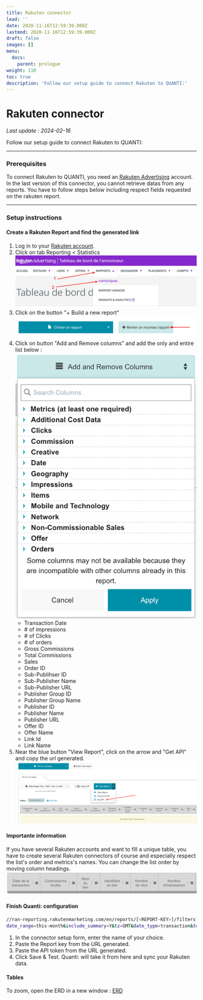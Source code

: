 ```yaml
---
title: Rakuten connector
lead: ''
date: 2020-11-16T12:59:39.000Z
lastmod: 2020-11-16T12:59:39.000Z
draft: false
images: []
menu:
  docs:
    parent: prologue
weight: 110
toc: true
description: 'Follow our setup guide to connect Rakuten to QUANTI:'
---
```


# Rakuten connector

_Last update : 2024-02-16_

Follow our setup guide to connect Rakuten to QUANTI:

***

### Prerequisites

To connect Rakuten to QUANTI, you need an [Rakuten Advertising](https://rakutenadvertising.com/fr-fr/) account. In the last version of this connector, you cannot retrieve datas from any reports. You have to follow steps below including respect fields requested on the rakuten report.

***

### Setup instructions

#### Create a Rakuten Report and find the generated link

1. Log in to your [Rakuten account](https://auth.rakutenmarketing.com/auth/realms/rakuten-advertising/protocol/openid-connect/auth?client\_id=security-admin-console\&redirect\_uri=https%3A%2F%2Fauth.rakutenmarketing.com%2Fauth%2Fadmin%2Frakuten-advertising%2Fconsole%2F\&state=0bfc7308-d6d6-411a-a3a2-c858f86852ac\&response\_mode=fragment\&response\_type=code\&scope=openid\&nonce=37498c3d-5f4c-4dbd-826f-da13d0cb7827\&code\_challenge=isEfEnMMx8QHWhWZptlAkdHIxfB3UrcJcjFMuWFf07o\&code\_challenge\_method=S256).
2. Click on tab Reporting < Statistics\
   ![](../../content/en/docs/prologue/rakuten/rakuten1.png)
3. Click on the button "+ Build a new report"\
   ![](../../content/en/docs/prologue/rakuten/rakuten2.png)
4. Click on button "Add and Remove columns" and add the only and entire list below :\
   ![](../../content/en/docs/prologue/rakuten/rakuten3.png)
   * Transaction Date
   * \# of impressions
   * \# of Clicks
   * \# of orders
   * Gross Commissions
   * Total Commissions
   * Sales
   * Order ID
   * Sub-Publihser ID
   * Sub-Publisher Name
   * Sub-Publisher URL
   * Publisher Group ID
   * Publisher Group Name
   * Publisher ID
   * Publisher Name
   * Publisher URL
   * Offer ID
   * Offer Name
   * Link Id
   * Link Name
5. Near the blue button "View Report", click on the arrow and "Get API" and copy the url generated.\
   ![](../../content/en/docs/prologue/rakuten/rakuten4.png)

#### Importante information

If you have several Rakuten accounts and want to fill a unique table, you have to create several Rakuten connectors of course and especially respect the list's order and metrics's names. You can change the list order by moving column headings.\
![](../../content/en/docs/prologue/rakuten/rakuten5.png)

#### Finish Quanti: configuration

```bash
//ran-reporting.rakutenmarketing.com/en/reports/[<REPORT-KEY>]/filters?
date_range=this-month&include_summary=Y&tz=GMT&date_type=transaction&token=[<API-TOKEN>]
```

1. In the connector setup form, enter the name of your choice.
2. Paste the Report key from the URL generated.
3. Paste the API token from the URL generated.
4. Click Save & Test. Quanti: will take it from here and sync your Rakuten data.

#### Tables

To zoom, open the ERD in a new window : [ERD](https://dbdiagram.io/e/65c21107ac844320ae8d4a3a/65ce1bf4ac844320ae394e5d)
